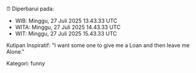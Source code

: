 ⏰ Diperbarui pada:
- WIB: Minggu, 27 Juli 2025 13.43.33 UTC
- WITA: Minggu, 27 Juli 2025 14.43.33 UTC
- WIT: Minggu, 27 Juli 2025 15.43.33 UTC

Kutipan Inspiratif:
"I want some one to give me a Loan and then leave me Alone."


Kategori: funny

